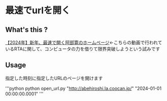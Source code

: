 # 最速でurlを開く

## What's this ?

[【2024年】新年、最速で開く阿部寛のホームページ](https://youtu.be/hJnSZDcpe-I?feature=shared)←こちらの動画で行われているRTAに関して、コンピュータの力を借りて限界突破しようという試みです

## Usage

指定した時刻に指定したURLのページを開けます

'''python
python open_url.py "http://abehiroshi.la.coocan.jp/" "2024-01-01 00:00:00.0001"
'''
